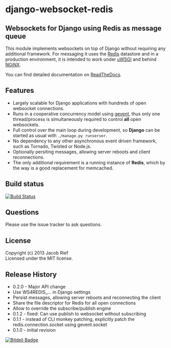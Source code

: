 django-websocket-redis
======================

Websockets for Django using Redis as message queue
--------------------------------------------------

This module implements websockets on top of Django without requiring any additional framework. For
messaging it uses the [Redis](http://redis.io/) datastore and in a production environment, it is
intended to work under [uWSGI](http://projects.unbit.it/uwsgi/) and behind [NGiNX](http://nginx.com/).

You can find detailed documentation on [ReadTheDocs](http://django-websocket-redis.readthedocs.org/en/latest/).

Features
--------
* Largely scalable for Django applications with hundreds of open websocket connections.
* Runs in a cooperative concurrency model using [gevent](http://www.gevent.org/), thus only one
  thread/process is simultaneously required to control **all** open websockets.
* Full control over the main loop during development, so **Django** can be started as usual with
  ``./manage.py runserver``.
* No dependency to any other asynchronous event driven framework, such as Tornado, Twisted or
  Node.js.
* Optionally persiting messages, allowing server reboots and client reconnections.
* The only additional requirement is a running instance of **Redis**, which by the way is a good
  replacement for memcached.

Build status
------------
[![Build Status](https://travis-ci.org/jrief/django-websocket-redis.png?branch=master)](https://travis-ci.org/jrief/django-websocket-redis)

Questions
---------
Please use the issue tracker to ask questions.

License
-------
Copyright (c) 2013 Jacob Rief  
Licensed under the MIT license.

Release History
---------------
* 0.2.0 - Major API change
 * Use WS4REDIS_... in Django settings
 * Persist messages, allowing server reboots and reconnecting the client
 * Share the file descriptor for Redis for all open connections
 * Allow to override the subscribe/publish engine
* 0.1.2 - fixed: Can use publish to websocket without subscribing
* 0.1.1 - instead of CLI monkey patching, explicitly patch the redis.connection.socket using gevent.socket
* 0.1.0 - initial revision

[![Bitdeli Badge](https://d2weczhvl823v0.cloudfront.net/jrief/django-websocket-redis/trend.png)](https://bitdeli.com/free "Bitdeli Badge")
